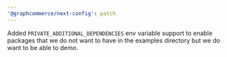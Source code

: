 ```yaml
---
'@graphcommerce/next-config': patch
---
```


Added `PRIVATE_ADDITIONAL_DEPENDENCIES` env variable support to enable packages that we do not want to have in the examples directory but we do want to be able to demo.

